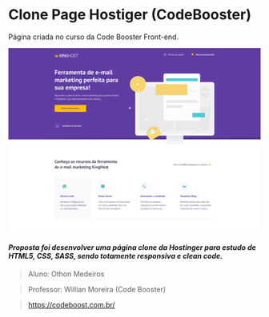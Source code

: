 # Clone Page Hostiger (CodeBooster)

Página criada no curso da Code Booster Front-end. 

![](https://github.com/othonsm/Clone-HostigerPage-CodeBooster/blob/main/img/page.jpeg)

#### *Proposta foi desenvolver uma página clone da Hostinger para estudo de HTML5, CSS, SASS, sendo totamente responsiva e clean code.*


> Aluno: 
> Othon Medeiros

> Professor: 
> Willian Moreira (Code Booster)

>https://codeboost.com.br/





